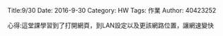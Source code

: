 Title:9/30
Date: 2016-9-30 
Category: HW
Tags: 作業
Author: 40423252



<!-- PELICAN_END_SUMMARY -->

心得:這堂課學習到了打開網頁，到LAN設定以及更該網路位置，讓網速變快
